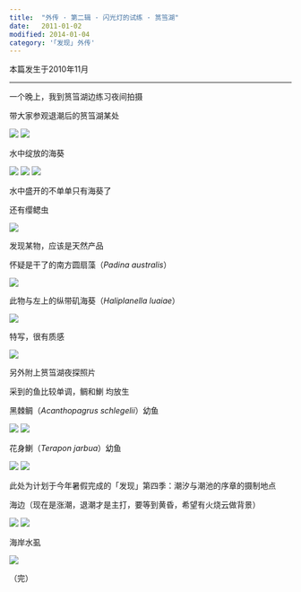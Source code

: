 ```yaml
---
title:  "外传 · 第二辑 · 闪光灯的试练 · 筼筜湖"
date:   2011-01-02
modified: 2014-01-04
category: '｢发现｣ 外传'
---
```

本篇发生于2010年11月

---

一个晚上，我到筼筜湖边练习夜间拍摄

带大家参观退潮后的筼筜湖某处

<img class='disc' src='https://i.postimg.cc/sDWSvfPC/1.jpg'>

<img class='disc' src='https://i.postimg.cc/pLtj8Nkh/2.jpg'>

水中绽放的海葵

<img class='disc' src='https://i.postimg.cc/25kBc4sC/3.jpg'>

<img class='disc' src='https://i.postimg.cc/85sfDTk3/4.jpg'>

<img class='disc' src='https://i.postimg.cc/T2Fgd5Dc/5.jpg'>

水中盛开的不单单只有海葵了

还有缨鳃虫

<img class='disc' src='https://i.postimg.cc/8c26txSY/6.jpg'>

发现某物，应该是天然产品

怀疑是干了的南方圆扇藻（<i>Padina australis</i>）

<img class='disc' src='https://i.postimg.cc/g0gLfxp8/7.jpg'>

此物与左上的纵带矶海葵（<i>Haliplanella luaiae</i>）

<img class='disc' src='https://i.postimg.cc/pLYFJ010/8.jpg'>

特写，很有质感

<img class='disc' src='https://i.postimg.cc/7h2CGX2n/9.jpg'>

另外附上筼筜湖夜探照片

采到的鱼比较单调，鲷和鯻 均放生

黑棘鲷（<i>Acanthopagrus schlegelii</i>）幼鱼

<img class='disc' src='https://i.postimg.cc/pT7hL3pd/10.jpg'>

<img class='disc' src='https://i.postimg.cc/RqxWcf15/11.jpg'>

花身鯻（<i>Terapon jarbua</i>）幼鱼

<img class='disc' src='https://i.postimg.cc/fWJrLPHQ/12.jpg'>

<img class='disc' src='https://i.postimg.cc/h46370wz/13.jpg'>


此处为计划于今年暑假完成的「发现」第四季：潮汐与潮池的序章的摄制地点

海边（现在是涨潮，退潮才是主打，要等到黄昏，希望有火烧云做背景）

<img class='disc' src='https://i.postimg.cc/rF4ZGrXh/14.jpg'>

<img class='disc' src='https://i.postimg.cc/dVmWpc0r/15.jpg'>

海岸水虱

<img class='disc' src='https://i.postimg.cc/Mp8P9pzz/16.jpg'>

（完）
